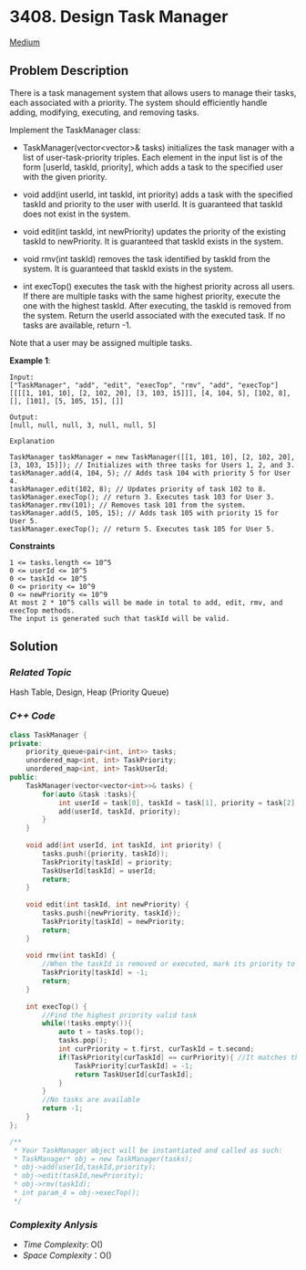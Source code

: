 # 3408. Design Task Manager
[Medium](https://leetcode.com/problems/design-task-manager/description/)

## Problem Description

There is a task management system that allows users to manage their tasks, each associated with a priority. The system should efficiently handle adding, modifying, executing, and removing tasks.

Implement the TaskManager class:

- TaskManager(vector<vector<int>>& tasks) initializes the task manager with a list of user-task-priority triples. Each element in the input list is of the form [userId, taskId, priority], which adds a task to the specified user with the given priority.

- void add(int userId, int taskId, int priority) adds a task with the specified taskId and priority to the user with userId. It is guaranteed that taskId does not exist in the system.

- void edit(int taskId, int newPriority) updates the priority of the existing taskId to newPriority. It is guaranteed that taskId exists in the system.

- void rmv(int taskId) removes the task identified by taskId from the system. It is guaranteed that taskId exists in the system.

- int execTop() executes the task with the highest priority across all users. If there are multiple tasks with the same highest priority, execute the one with the highest taskId. After executing, the taskId is removed from the system. Return the userId associated with the executed task. If no tasks are available, return -1.

Note that a user may be assigned multiple tasks.



**Example 1**:
```
Input:
["TaskManager", "add", "edit", "execTop", "rmv", "add", "execTop"]
[[[[1, 101, 10], [2, 102, 20], [3, 103, 15]]], [4, 104, 5], [102, 8], [], [101], [5, 105, 15], []]

Output:
[null, null, null, 3, null, null, 5]

Explanation

TaskManager taskManager = new TaskManager([[1, 101, 10], [2, 102, 20], [3, 103, 15]]); // Initializes with three tasks for Users 1, 2, and 3.
taskManager.add(4, 104, 5); // Adds task 104 with priority 5 for User 4.
taskManager.edit(102, 8); // Updates priority of task 102 to 8.
taskManager.execTop(); // return 3. Executes task 103 for User 3.
taskManager.rmv(101); // Removes task 101 from the system.
taskManager.add(5, 105, 15); // Adds task 105 with priority 15 for User 5.
taskManager.execTop(); // return 5. Executes task 105 for User 5.

```

**Constraints**
```
1 <= tasks.length <= 10^5
0 <= userId <= 10^5
0 <= taskId <= 10^5
0 <= priority <= 10^9
0 <= newPriority <= 10^9
At most 2 * 10^5 calls will be made in total to add, edit, rmv, and execTop methods.
The input is generated such that taskId will be valid.
```

## Solution

### _Related Topic_
   Hash Table, Design, Heap (Priority Queue)

### _C++ Code_
```cpp
class TaskManager {
private:
    priority_queue<pair<int, int>> tasks;
    unordered_map<int, int> TaskPriority;
    unordered_map<int, int> TaskUserId;
public:
    TaskManager(vector<vector<int>>& tasks) {
        for(auto &task :tasks){
            int userId = task[0], taskId = task[1], priority = task[2];
            add(userId, taskId, priority);
        }
    }
    
    void add(int userId, int taskId, int priority) {
        tasks.push({priority, taskId});
        TaskPriority[taskId] = priority;
        TaskUserId[taskId] = userId;
        return;
    }
    
    void edit(int taskId, int newPriority) {
        tasks.push({newPriority, taskId});
        TaskPriority[taskId] = newPriority;
        return;
    }
    
    void rmv(int taskId) {
        //When the taskId is removed or executed, mark its priority to -1, indicating that it's not a valid task anymore.
        TaskPriority[taskId] = -1;
        return;
    }
    
    int execTop() {
        //Find the highest priority valid task
        while(!tasks.empty()){
            auto t = tasks.top();
            tasks.pop();
            int curPriority = t.first, curTaskId = t.second;
            if(TaskPriority[curTaskId] == curPriority){ //It matches the reocrded priority, meaning that it's a valid record
                TaskPriority[curTaskId] = -1;
                return TaskUserId[curTaskId];
            }
        }
        //No tasks are available
        return -1;
    }
};

/**
 * Your TaskManager object will be instantiated and called as such:
 * TaskManager* obj = new TaskManager(tasks);
 * obj->add(userId,taskId,priority);
 * obj->edit(taskId,newPriority);
 * obj->rmv(taskId);
 * int param_4 = obj->execTop();
 */
```

### _Complexity Anlysis_
- _Time Complexity_: O()
- _Space Complexity_：O()
